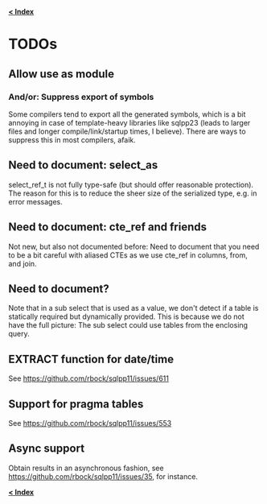[**< Index**](/docs/README.md)

# TODOs

## Allow use as module
### And/or: Suppress export of symbols

Some compilers tend to export all the generated symbols, which is a bit annoying
in case of template-heavy libraries like sqlpp23 (leads to larger files and
longer compile/link/startup times, I believe). There are ways to suppress this
in most compilers, afaik.

## Need to document: select_as
select_ref_t is not fully type-safe (but should offer reasonable protection).
The reason for this is to reduce the sheer size of the serialized type, e.g. in error messages.

## Need to document: cte_ref and friends
Not new, but also not documented before: Need to document that you need to be a bit careful with aliased CTEs as we use cte_ref in columns, from, and join.

## Need to document?
Note that in a sub select that is used as a value, we don't detect if a table is statically required but dynamically provided. This is because we do not have the full picture: The sub select could use tables from the enclosing query.

## EXTRACT function for date/time
See https://github.com/rbock/sqlpp11/issues/611

## Support for pragma tables
See https://github.com/rbock/sqlpp11/issues/553

## Async support

Obtain results in an asynchronous fashion, see https://github.com/rbock/sqlpp11/issues/35, for instance.

[**< Index**](/docs/README.md)
